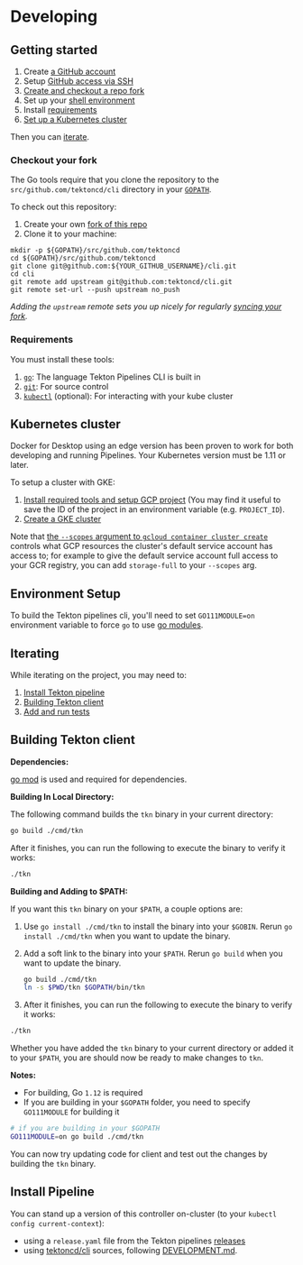 # Developing

## Getting started

1. Create [a GitHub account](https://github.com/join)
1. Setup
   [GitHub access via SSH](https://help.github.com/articles/connecting-to-github-with-ssh/)
1. [Create and checkout a repo fork](#checkout-your-fork)
1. Set up your [shell environment](#environment-setup)
1. Install [requirements](#requirements)
1. [Set up a Kubernetes cluster](#kubernetes-cluster)

Then you can [iterate](#iterating).

### Checkout your fork

The Go tools require that you clone the repository to the
`src/github.com/tektoncd/cli` directory in your
[`GOPATH`](https://github.com/golang/go/wiki/SettingGOPATH).

To check out this repository:

1. Create your own
   [fork of this repo](https://help.github.com/articles/fork-a-repo/)
1. Clone it to your machine:

```shell
mkdir -p ${GOPATH}/src/github.com/tektoncd
cd ${GOPATH}/src/github.com/tektoncd
git clone git@github.com:${YOUR_GITHUB_USERNAME}/cli.git
cd cli
git remote add upstream git@github.com:tektoncd/cli.git
git remote set-url --push upstream no_push
```

_Adding the `upstream` remote sets you up nicely for regularly
[syncing your fork](https://help.github.com/articles/syncing-a-fork/)._

### Requirements

You must install these tools:

1. [`go`](https://golang.org/doc/install): The language Tekton
   Pipelines CLI is built in
1. [`git`](https://help.github.com/articles/set-up-git/): For source control
1. [`kubectl`](https://kubernetes.io/docs/tasks/tools/install-kubectl/)
   (optional): For interacting with your kube cluster

## Kubernetes cluster

Docker for Desktop using an edge version has been proven to work for both
developing and running Pipelines. Your Kubernetes version must be 1.11 or later.

To setup a cluster with GKE:

1. [Install required tools and setup GCP project](https://github.com/knative/docs/blob/master/docs/install/Knative-with-GKE.md#before-you-begin)
   (You may find it useful to save the ID of the project in an environment
   variable (e.g. `PROJECT_ID`).
1. [Create a GKE cluster](https://github.com/knative/docs/blob/master/docs/install/Knative-with-GKE.md#creating-a-kubernetes-cluster)

Note that
[the `--scopes` argument to `gcloud container cluster create`](https://cloud.google.com/sdk/gcloud/reference/container/clusters/create#--scopes)
controls what GCP resources the cluster's default service account has access to;
for example to give the default service account full access to your GCR
registry, you can add `storage-full` to your `--scopes` arg.

## Environment Setup

To build the Tekton pipelines cli, you'll need to set `GO111MODULE=on`
environment variable to force `go` to use [go
modules](https://github.com/golang/go/wiki/Modules#quick-start).

## Iterating

While iterating on the project, you may need to:

1. [Install Tekton pipeline](#install-pipeline)
2. [Building Tekton client](#building-tekton-client)
1. [Add and run tests](./test/README.md#tests)

## Building Tekton client

**Dependencies:**

[go mod](https://github.com/golang/go/wiki/Modules#quick-start) is used and required for dependencies.

**Building In Local Directory:**

The following command builds the `tkn` binary in your current directory:

```sh
go build ./cmd/tkn
```

After it finishes, you can run the following to execute the binary to
verify it works:

```sh
./tkn
```

**Building and Adding to $PATH:**

If you want this `tkn` binary on your `$PATH`, a couple options are:


1. Use `go install ./cmd/tkn` to install the binary into your `$GOBIN`. Rerun
`go install ./cmd/tkn` when you want to update the binary.

2. Add a soft link to the binary into your `$PATH`. Rerun `go build` when
   you want to update the binary.

   ```bash
   go build ./cmd/tkn
   ln -s $PWD/tkn $GOPATH/bin/tkn
   ```
3. After it finishes, you can run the following to execute the binary to verify it works:

  ```sh
  ./tkn
  ```

Whether you have added the `tkn` binary to your current directory or added it to
your `$PATH`, you are should now be ready to make changes to `tkn`.

**Notes:**

- For building, Go `1.12` is required
- If you are building in your `$GOPATH` folder, you need to specify `GO111MODULE` for building it

```sh
# if you are building in your $GOPATH
GO111MODULE=on go build ./cmd/tkn
```

You can now try updating code for client and test out the changes by building the `tkn` binary.


## Install Pipeline

You can stand up a version of this controller on-cluster (to your
`kubectl config current-context`):

- using a `release.yaml` file from the Tekton pipelines
  [releases](https://github.com/tektoncd/cli/releases)
- using [tektoncd/cli](https://github.com/tektoncd/cli)
  sources, following
  [DEVELOPMENT.md](https://github.com/tektoncd/cli/blob/master/DEVELOPMENT.md).
